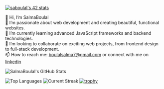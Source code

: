 
<a href="https://github.com/oakoudad/badge42"><img src="https://badge.mediaplus.ma/darkblue/saboulal" alt="saboulal's 42 stats" /></a>

👋 Hi, I’m SalmaBoulal  
👀 I’m passionate about web development and creating beautiful, functional websites.  
🌱 I’m currently learning advanced JavaScript frameworks and backend technologies.  
💞️ I’m looking to collaborate on exciting web projects, from frontend design to full-stack development.  
📫 How to reach me: boulalsalma7@gmail.com or connect with me on [linkedin](https://www.linkedin.com/in/salma-boulal-052a921a3/) 



<!---
Sboulal/Sboulal is a ✨ special ✨ repository because its `README.md` (this file) appears on your GitHub profile.
You can click the Preview link to take a look at your changes.
--->
![SalmaBoulal's GitHub Stats](https://github-readme-stats.vercel.app/api?username=sboulal&show_icons=true&theme=radical)

![Top Languages](https://github-readme-stats.vercel.app/api/top-langs/?username=sboulal&layout=compact&theme=radical) ![Current Streak](https://github-readme-streak-stats.herokuapp.com/?user=sboulal&theme=radical)
[![trophy](https://github-profile-trophy.vercel.app/?username=sboulal)](https://github.com/ryo-ma/github-profile-trophy)

